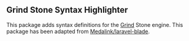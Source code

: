 ## Grind Stone Syntax Highlighter

This package adds syntax definitions for the [Grind](https://grind.rocks) Stone engine.  This package has been adapted from [Medalink/laravel-blade](https://github.com/Medalink/laravel-blade).
